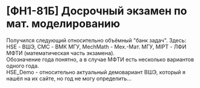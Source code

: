 # [ФН1-81Б] Досрочный экзамен по мат. моделированию
Получился следующий относительно объёмный "банк задач". Здесь: \
HSE - ВШЭ, CMC - ВМК МГУ, MechMath - Мех.-Мат. МГУ, MIPT - ЛФИ МФТИ (математическая часть экзамена). \
Обозначение года понятно, а в случае МФТИ есть несколько вариантов одного года. \
HSE_Demo - относительно актуальный демовариант ВШЭ, который я нашёл на их сайте, но год не могу определить...
